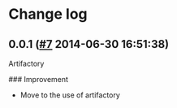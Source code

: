 # Change log

## 0.0.1 ([#7](https://git.mobcastdev.com/TEST/http_capture/pull/7) 2014-06-30 16:51:38)

Artifactory

### Improvement

- Move to the use of artifactory

